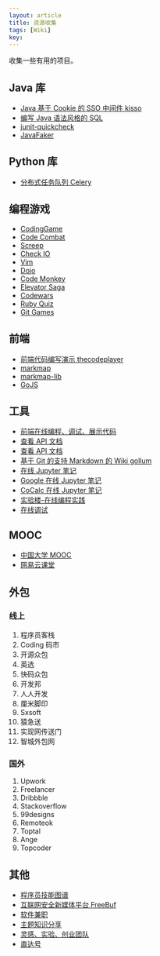```yaml
---
layout: article
title: 资源收集
tags: [Wiki]
key: 
---
```


收集一些有用的项目。

## Java 库

* [Java 基于 Cookie 的 SSO 中间件 kisso](https://gitee.com/baomidou/kisso)
* [编写 Java 语法风格的 SQL](http://www.querydsl.com/)
* [junit-quickcheck](https://github.com/pholser/junit-quickcheck)
* [JavaFaker](https://github.com/DiUS/java-faker)

## Python 库

* [分布式任务队列 Celery](http://docs.celeryproject.org/en/latest/)

## 编程游戏

* [CodingGame](https://www.codingame.com/)
* [Code Combat](https://cn.codecombat.com/play)
* [Screep](https://screeps.com/)
* [Check IO](https://checkio.org/)
* [Vim](https://vim-adventures.com/)
* [Dojo](http://www.cyber-dojo.org/)
* [Code Monkey](https://www.playcodemonkey.com/)
* [Elevator Saga](http://play.elevatorsaga.com/)
* [Codewars](https://www.codewars.com/)
* [Ruby Quiz](http://rubyquiz.com/)
* [Git Games](https://www.git-game.com/)

## 前端

* [前端代码编写演示 thecodeplayer](http://thecodeplayer.com/)
* [markmap](https://github.com/dundalek/markmap)
* [markmap-lib](https://github.com/gera2ld/markmap-lib)
* [GoJS](https://github.com/NorthwoodsSoftware/GoJS)

## 工具

* [前端在线编程、调试、展示代码](https://codepen.io/login)
* [查看 API 文档](https://devdocs.io/)
* [查看 API 文档](http://overapi.com/)
* [基于 Git 的支持 Markdown 的 Wiki gollum](https://github.com/gollum/gollum)
* [在线 Jupyter 笔记](https://nbviewer.jupyter.org/)
* [Google 在线 Jupyter 笔记](https://colab.research.google.com/notebooks/welcome.ipynb##scrollTo=GJBs_flRovLc)
* [CoCalc 在线 Jupyter 笔记](https://cocalc.com/app)
* [实验楼-在线编程实践](https://www.shiyanlou.com/)
* [在线调试](https://tool.lu/coderunner/)

## MOOC

* [中国大学 MOOC](https://www.icourse163.org/)
* [网易云课堂](https://study.163.com/)

## 外包

### 线上

1. 程序员客栈
2. Coding 码市
3. 开源众包
4. 英选
5. 快码众包
6. 开发邦
7. 人人开发
8. 厘米脚印
9. Sxsoft
10. 猿急送
11. 实现网传送门
12. 智城外包网

### 国外

1. Upwork
2. Freelancer
3. Dribbble
4. Stackoverflow
5. 99designs
6. Remoteok
7. Toptal
8. Ange
9. Topcoder

## 其他

* [程序员技能图谱](https://github.com/TeamStuQ/skill-map)
* [互联网安全新媒体平台 FreeBuf](https://www.freebuf.com/)
* [软件兼职](https://shixian.com/)
* [主题知识分享](https://medium.com)
* [灵感、实验、创业团队](https://gurudigger.com/ideas)
* [直达号](http://www.zhidahao.com)
